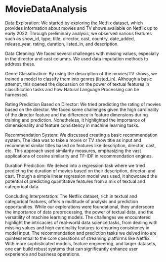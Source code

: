 # MovieDataAnalysis

Data Exploration:
We started by exploring the Netflix dataset, which provides information about movies and TV shows available on Netflix up to early 2022. Through preliminary analysis, we observed various features such as show_id, type, title, director, cast, country, date_added, release_year, rating, duration, listed_in, and description.

Data Cleaning:
We faced several challenges with missing values, especially in the director and cast columns. We used data imputation methods to address these.

Genre Classification:
By using the description of the movies/TV shows, we trained a model to classify them into genres (listed_in). Although a basic attempt, this opened the discussion on the power of textual features in classification tasks and how Natural Language Processing can be harnessed.

Rating Prediction Based on Director:
We tried predicting the rating of movies based on the director. We faced some challenges given the high cardinality of the director feature and the difference in feature dimensions during training and prediction. Nonetheless, it highlighted the importance of dimensionality and feature consistency in machine learning tasks.

Recommendation System:
We discussed creating a basic recommendation system. The idea was to take a movie or TV show title as input and recommend similar titles based on features like description, director, cast, etc. This approach used similarity measures, emphasizing the vast applications of cosine similarity and TF-IDF in recommendation engines.

Duration Prediction:
We delved into a regression task where we tried predicting the duration of movies based on their description, director, and cast. Though a simple linear regression model was used, it showcased the potential of predicting quantitative features from a mix of textual and categorical data.

Concluding Interpretation:
The Netflix dataset, rich in textual and categorical features, offers a multitude of analysis and prediction opportunities. While our explorations were foundational, they underscore the importance of data preprocessing, the power of textual data, and the versatility of machine learning models. The challenges we encountered highlight the intricacies of real-world data science tasks, from dealing with missing values and high cardinality features to ensuring consistency in model input. The recommendation and prediction tasks we delved into are quintessential to the core operations of streaming platforms like Netflix. With more sophisticated models, feature engineering, and larger datasets, one can build robust systems that can significantly enhance user experience and business operations.
